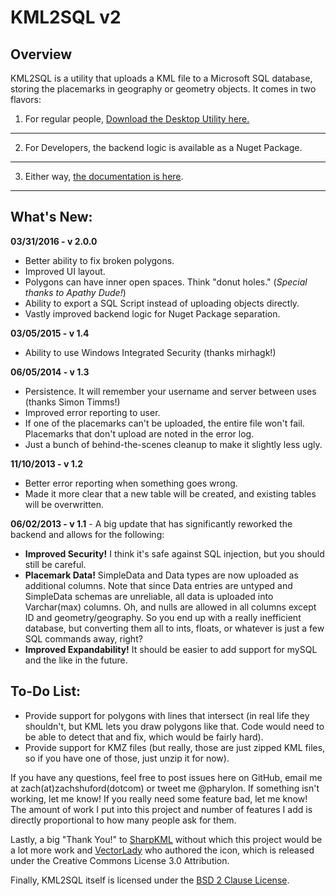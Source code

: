 KML2SQL v2
=====

Overview
---
KML2SQL is a utility that uploads a KML file to a Microsoft SQL database, storing the placemarks in geography or geometry objects. It comes in two flavors:


1. For regular people, [Download the Desktop Utility here.](https://github.com/Pharylon/KML2SQL/releases/latest)
----
2. For Developers, the backend logic is available as a Nuget Package.
----
3. Either way, [the documentation is here](http://pharylon.github.io/KML2SQL/).
----

What's New:
-----
**03/31/2016 - v 2.0.0**
* Better ability to fix broken polygons.
* Improved UI layout.
* Polygons can have inner open spaces. Think "donut holes." (*Special thanks to Apathy Dude!*)
* Ability to export a SQL Script instead of uploading objects directly.
* Vastly improved backend logic for Nuget Package separation.


**03/05/2015 - v 1.4**
* Ability to use Windows Integrated Security (thanks mirhagk!)

**06/05/2014 - v 1.3**
* Persistence. It will remember your username and server between uses (thanks Simon Timms!)
* Improved error reporting to user.
* If one of the placemarks can't be uploaded, the entire file won't fail. Placemarks that don't upload are noted in the error log.
* Just a bunch of behind-the-scenes cleanup to make it slightly less ugly.

**11/10/2013 - v 1.2**
* Better error reporting when something goes wrong.
* Made it more clear that a new table will be created, and existing tables will be overwritten.

**06/02/2013 - v 1.1** - A big update that has significantly reworked the backend and allows for the following:
* **Improved Security!** I think it's safe against SQL injection, but you should still be careful.
* **Placemark Data!** SimpleData and Data types are now uploaded as additional columns. Note that since Data entries are untyped and SimpleData schemas are unreliable, all data is uploaded into Varchar(max) columns. Oh, and nulls are allowed in all columns except ID and geometry/geography. So you end up with a really inefficient database, but converting them all to ints, floats, or whatever is just a few SQL commands away, right?
* **Improved Expandability!** It should be easier to add support for mySQL and the like in the future.

To-Do List:
-----

* Provide support for polygons with lines that intersect (in real life they shouldn't, but KML lets you draw polygons like that. Code would need to be able to detect that and fix, which would be fairly hard).
* Provide support for KMZ files (but really, those are just zipped KML files, so if you have one of those, just unzip it for now).

If you have any questions, feel free to post issues here on GitHub, email me at zach(at)zachshuford(dotcom) or tweet me @pharylon. If something isn't working, let me know! If you really need some feature bad, let me know! The amount of work I put into this project and number of features I add is directly proportional to how many people ask for them.

Lastly, a big "Thank You!" to [SharpKML](http://sharpkml.codeplex.com/) without which this project would be a lot more work and [VectorLady](http://vectorlady.com/) who authored the icon, which is released under the Creative Commons License 3.0 Attribution.

Finally, KML2SQL itself is licensed under the [BSD 2 Clause License](https://github.com/Pharylon/KML2SQL/blob/master/License.txt).
